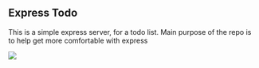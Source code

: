 ## Express Todo 
This is a simple express server, for a todo list. Main purpose of the repo is to help get more comfortable with express

<img src="https://media.giphy.com/media/tTAn68i7jzx7hHoL7B/giphy.gif" />
